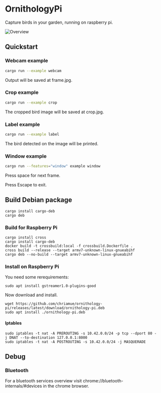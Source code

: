 # OrnithologyPi
Capture birds in your garden, running on raspberry pi.

![Overview](https://www.plantuml.com/plantuml/proxy?cache=no&src=https://raw.githubusercontent.com/chriamue/ornithology-pi/main/docs/overview.puml)

## Quickstart

### Webcam example

```sh
cargo run --example webcam
```

Output will be saved at frame.jpg.

### Crop example

```sh
cargo run --example crop
```

The cropped bird image will be saved at crop.jpg.

### Label example

```sh
cargo run --example label
```

The bird detected on the image will be printed.

### Window example

```sh
cargo run --features="window" example window
```

Press space for next frame.

Press Escape to exit.

## Build Debian package

```
cargo install cargo-deb
cargo deb
```

### Build for Raspberry Pi

```
cargo install cross
cargo install cargo-deb
docker build -t crossbuild:local -f crossbuild.Dockerfile .
cross build --release --target armv7-unknown-linux-gnueabihf
cargo deb --no-build --target armv7-unknown-linux-gnueabihf
```

### Install on Raspberry Pi

You need some rerequirements:

```
sudo apt install gstreamer1.0-plugins-good
```

Now download and install.

```
wget https://github.com/chriamue/ornithology-pi/releases/latest/download/ornithology-pi.deb
sudo apt install ./ornithology-pi.deb
```

#### Iptables

```
sudo iptables -t nat -A PREROUTING -s 10.42.0.0/24 -p tcp --dport 80 -j DNAT --to-destination 127.0.0.1:8000
sudo iptables -t nat -A POSTROUTING -s 10.42.0.0/24 -j MASQUERADE
```

## Debug

### Bluetooth

For a bluetooth services overview visit chrome://bluetooth-internals/#devices in the chrome browser.

